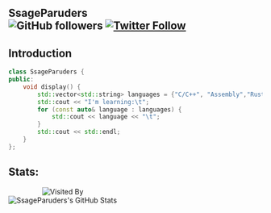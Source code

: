 ## SsageParuders <br><img alt="GitHub followers" src="https://img.shields.io/github/followers/SsageParuders?style=social" /> <a href="https://x.com/SsageParuders"><img alt="Twitter Follow" src="https://img.shields.io/twitter/follow/SsageParuders?style=social"></a>

## Introduction

```cpp
class SsageParuders {
public:
    void display() {
        std::vector<std::string> languages = {"C/C++", "Assembly","Rust","Go", "Objective-C"};
        std::cout << "I'm learning:\t";
        for (const auto& language : languages) {
            std::cout << language << "\t";
        }
        std::cout << std::endl;
    }
};
```

## Stats:

<div style="display: flex; justify-content: space-between; align-items: flex-start;">

  <!-- 左边部分 -->
  <div style="display: flex; flex-direction: column; align-items: center;">
    <img src="https://count.getloli.com/get/@SsageParuders?theme=gelbooru" alt="Visited By" />
    <img src="https://github-readme-stats.vercel.app/api?username=SsageParuders&include_all_commits=true&show_icons=true&title_color=fff&icon_color=79ff97&text_color=9f9f9f&bg_color=151515" alt="SsageParuders's GitHub Stats" />
  </div>

</div>
